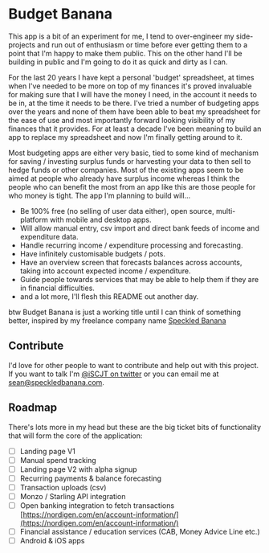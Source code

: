 # Budget Banana

This app is a bit of an experiment for me, I tend to over-engineer my side-projects and run out of enthusiasm or time before ever getting them to a point that I'm happy to make them public.  This on the other hand I'll be building in public and I'm going to do it as quick and dirty as I can.

For the last 20 years I have kept a personal 'budget' spreadsheet, at times when I've needed to be more on top of my finances it's proved invaluable for making sure that I will have the money I need, in the account it needs to be in, at the time it needs to be there.  I've tried a number of budgeting apps over the years and none of them have been able to beat my spreadsheet for the ease of use and most importantly forward looking visibility of my finances that it provides.  For at least a decade I've been meaning to build an app to replace my spreadsheet and now I'm finally getting around to it.

Most budgeting apps are either very basic, tied to some kind of mechanism for saving / investing surplus funds or harvesting your data to then sell to hedge funds or other companies.  Most of the existing apps seem to be aimed at people who already have surplus income whereas I think the people who can benefit the most from an app like this are those people for who money is tight.  The app I'm planning to build will...

- Be 100% free (no selling of user data either), open source, multi-platform with mobile and desktop apps.
- Will allow manual entry, csv import and direct bank feeds of income and expenditure data.
- Handle recurring income / expenditure processing and forecasting.
- Have infinitely customisable budgets / pots.
- Have an overview screen that forecasts balances across accounts, taking into account expected income / expenditure.
- Guide people towards services that may be able to help them if they are in financial difficulties.
- and a lot more, I'll flesh this README out another day.

btw Budget Banana is just a working title until I can think of something better, inspired by my freelance company name [Speckled Banana](https://speckledbanana.com)

## Contribute

I'd love for other people to want to contribute and help out with this project.  If you want to talk I'm [@iSCJT on twitter](https://twitter.com/iSCJT) or you can email me at [sean@speckledbanana.com](mailto:sean@speckledbanana.com).

## Roadmap

There's lots more in my head but these are the big ticket bits of functionality that will form the core of the application:

- [ ] Landing page V1
- [ ] Manual spend tracking
- [ ] Landing page V2 with alpha signup
- [ ] Recurring payments & balance forecasting
- [ ] Transaction uploads (csv)
- [ ] Monzo / Starling API integration
- [ ] Open banking integration to fetch transactions [https://nordigen.com/en/account-information/](https://nordigen.com/en/account-information/)
- [ ] Financial assistance / education services (CAB, Money Advice Line etc.)
- [ ] Android & iOS apps
